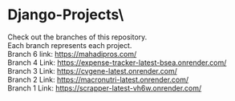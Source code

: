 # Django-Projects\
Check out the branches of this repository.\
Each branch represents each project.\
Branch 6 link: https://mahadipros.com/ \
Branch 4 Link: https://expense-tracker-latest-bsea.onrender.com/ \
Branch 3 Link: https://cvgene-latest.onrender.com/ \
Branch 2 Link: https://macronutri-latest.onrender.com/ \
Branch 1 Link: https://scrapper-latest-vh6w.onrender.com/ 
